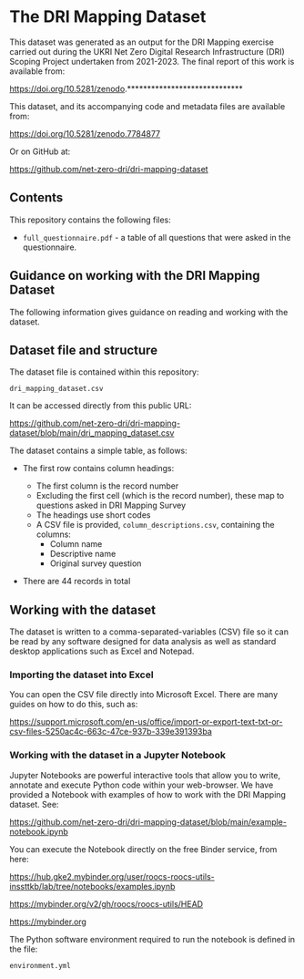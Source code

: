 # The DRI Mapping Dataset

This dataset was generated as an output for the DRI Mapping exercise carried out during
the UKRI Net Zero Digital Research Infrastructure (DRI) Scoping Project undertaken from
2021-2023. The final report of this work is available from:

https://doi.org/10.5281/zenodo.*****************************

This dataset, and its accompanying code and metadata files are available from:

https://doi.org/10.5281/zenodo.7784877 

Or on GitHub at:

https://github.com/net-zero-dri/dri-mapping-dataset

## Contents

This repository contains the following files:

- `full_questionnaire.pdf` - a table of all questions that were asked in the questionnaire.




## Guidance on working with the DRI Mapping Dataset

The following information gives guidance on reading and working with the dataset.

## Dataset file and structure

The dataset file is contained within this repository:

```
dri_mapping_dataset.csv
```

It can be accessed directly from this public URL:

https://github.com/net-zero-dri/dri-mapping-dataset/blob/main/dri_mapping_dataset.csv

The dataset contains a simple table, as follows:

- The first row contains column headings:
  - The first column is the record number
  - Excluding the first cell (which is the record number), these map to questions asked in 
    DRI Mapping Survey
  - The headings use short codes
  - A CSV file is provided, `column_descriptions.csv`, containing the columns:
    - Column name
	- Descriptive name
	- Original survey question
	
- There are 44 records in total

## Working with the dataset

The dataset is written to a comma-separated-variables (CSV) file so it can be read by any
software designed for data analysis as well as standard desktop applications such as 
Excel and Notepad.

### Importing the dataset into Excel

You can open the CSV file directly into Microsoft Excel. There are many guides on how to do
this, such as:

https://support.microsoft.com/en-us/office/import-or-export-text-txt-or-csv-files-5250ac4c-663c-47ce-937b-339e391393ba


### Working with the dataset in a Jupyter Notebook

Jupyter Notebooks are powerful interactive tools that allow you to write, annotate and 
execute Python code within your web-browser. We have provided a Notebook with examples of 
how to work with the DRI Mapping dataset. See:

https://github.com/net-zero-dri/dri-mapping-dataset/blob/main/example-notebook.ipynb

You can execute the Notebook directly on the free Binder service, from here:



https://hub.gke2.mybinder.org/user/roocs-roocs-utils-inssttkb/lab/tree/notebooks/examples.ipynb


https://mybinder.org/v2/gh/roocs/roocs-utils/HEAD

https://mybinder.org


The Python software environment required to run the notebook is defined in the file:

```
environment.yml
```



